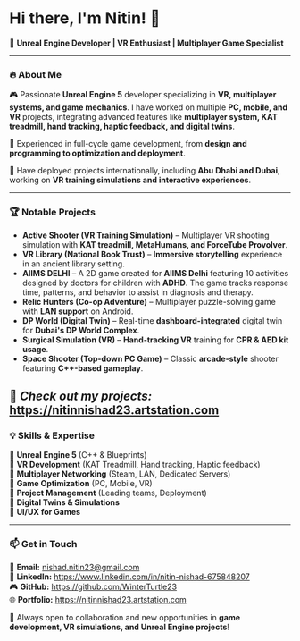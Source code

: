 # Hi there, I'm Nitin! 👋

[//]:  ![Header](https://github.com/WinterTurtle23/WinterTurtle23/blob/main/Github_Header.png)

🚀 **Unreal Engine Developer | VR Enthusiast | Multiplayer Game Specialist**

---

### 🔥 About Me

🎮 Passionate **Unreal Engine 5** developer specializing in **VR, multiplayer systems, and game mechanics**. I have worked on multiple **PC, mobile, and VR** projects, integrating advanced features like **multiplayer system, KAT treadmill, hand tracking, haptic feedback, and digital twins**.

💼 Experienced in full-cycle game development, from **design and programming to optimization and deployment**.

📍 Have deployed projects internationally, including **Abu Dhabi and Dubai**, working on **VR training simulations and interactive experiences**.

---

### 🏆 Notable Projects

[//]:  ![Projects](https://github.com/WinterTurtle23/WinterTurtle23/blob/main/Github_Projects.png)

- **Active Shooter (VR Training Simulation)** – Multiplayer VR shooting simulation with **KAT treadmill, MetaHumans, and ForceTube Provolver**.
- **VR Library (National Book Trust)** – **Immersive storytelling** experience in an ancient library setting.
- **AIIMS DELHI** – A 2D game created for **AIIMS Delhi** featuring 10 activities designed by doctors for children with **ADHD**. The game tracks response time, patterns, and behavior to assist in diagnosis and therapy.
- **Relic Hunters (Co-op Adventure)** – Multiplayer puzzle-solving game with **LAN support** on Android.
- **DP World (Digital Twin)** – Real-time **dashboard-integrated** digital twin for **Dubai's DP World Complex**.
- **Surgical Simulation (VR)** – **Hand-tracking VR** training for **CPR & AED kit usage**.
- **Space Shooter (Top-down PC Game)** – Classic **arcade-style** shooter featuring **C++-based gameplay**.

🔗 *Check out my projects:* https://nitinnishad23.artstation.com
---

### 💡 Skills & Expertise

[//]:  ![Skills](https://github.com/WinterTurtle23/WinterTurtle23/blob/main/Github_Skills_01.png)

🔹 **Unreal Engine 5** (C++ & Blueprints)  
🔹 **VR Development** (KAT Treadmill, Hand tracking, Haptic feedback)  
🔹 **Multiplayer Networking** (Steam, LAN, Dedicated Servers)  
🔹 **Game Optimization** (PC, Mobile, VR)  
🔹 **Project Management** (Leading teams, Deployment)  
🔹 **Digital Twins & Simulations**  
🔹 **UI/UX for Games**  

---

### 📫 Get in Touch

[//]:  ![Contact](https://github.com/WinterTurtle23/WinterTurtle23/blob/main/Github_Skills_02.png)

📧 **Email:** nishad.nitin23@gmail.com  
💼 **LinkedIn:** https://www.linkedin.com/in/nitin-nishad-675848207  
🎮 **GitHub:** https://github.com/WinterTurtle23  
🌐 **Portfolio:** https://nitinnishad23.artstation.com

🚀 Always open to collaboration and new opportunities in **game development, VR simulations, and Unreal Engine projects**!

[//]:  ![Footer](https://github.com/WinterTurtle23/WinterTurtle23/blob/main/Github_Footer.png)
